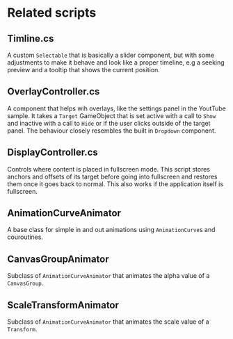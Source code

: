 # Related scripts

## Timline.cs

A custom `Selectable` that is basically a slider component, but with some adjustments to make it behave and look like a proper timeline, e.g a seeking preview and a tooltip that shows the current position.

## OverlayController.cs

A component that helps wih overlays, like the settings panel in the YoutTube sample. It takes a `Target` GameObject that is set active with a call to `Show` and inactive with a call to `Hide` or if the user clicks outside of the target panel. The behaviour closely resembles the built in `Dropdown` component.

## DisplayController.cs

Controls where content is placed in fullscreen mode. This script stores anchors and offsets of its target before going into fullscreen and restores them once it goes back to normal. This also works if the application itself is fullscreen.

## AnimationCurveAnimator

A base class for simple in and out animations using `AnimationCurve`s and couroutines.

## CanvasGroupAnimator

Subclass of `AnimationCurveAnimator` that animates the alpha value of a `CanvasGroup`.

## ScaleTransformAnimator

Subclass of `AnimationCurveAnimator` that animates the scale value of a `Transform`.